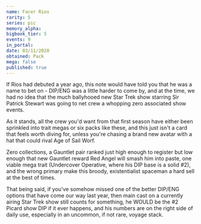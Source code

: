 ```yaml
---
name: Facer Rios
rarity: 5
series: pic
memory_alpha:
bigbook_tier: 5
events: 9
in_portal:
date: 03/11/2020
obtained: Pack
mega: false
published: true
---
```


If Rios had debuted a year ago, this note would have told you that he was a name to bet on - DIP/ENG was a little harder to come by, and at the time, we had no idea that the much ballyhooed new Star Trek show starring Sir Patrick Stewart was going to net crew a whopping zero associated show events.

As it stands, all the crew you'd want from that first season have either been sprinkled into trait megas or six packs like these, and this just isn't a card that feels worth diving for, unless you're chasing a brand new avatar with a hat that could rival Age of Sail Worf. 

Zero collections, a Gauntlet pair ranked just high enough to register but low enough that new Gauntlet reward Red Angel will smash him into paste, one viable mega trait (Undercover Operative, where his DIP base is a solid #2), and the wrong primary make this broody, existentialist spaceman a hard sell at the best of times.

That being said, if you've somehow missed one of the better DIP/ENG options that have come our way last year, then main cast on a currently airing Star Trek show still counts for something, he WOULD be the #2 Picard show DIP if it ever happens, and his numbers are on the right side of daily use, especially in an uncommon, if not rare, voyage stack.
